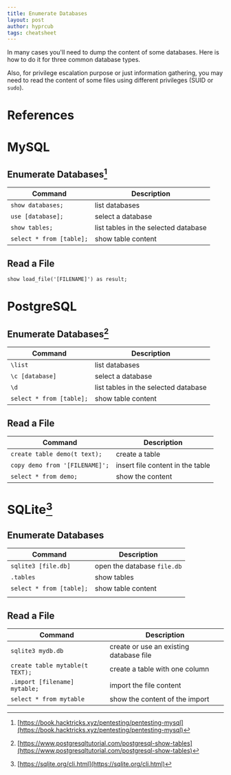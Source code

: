 ```yaml
---
title: Enumerate Databases
layout: post
author: hyprcub
tags: cheatsheet
---
```

In many cases you'll need to dump the content of some databases. Here is how to do it for three common database types.

Also, for privilege escalation purpose or just information gathering, you may need to read the content of some files using different privileges (SUID or `sudo`).

# References


# MySQL

## Enumerate Databases[^1]

| Command                  | Description                          |
| ---                      | ---                                  |
| `show databases;`        | list databases                       |
| `use [database];`        | select a database                    |
| `show tables;`           | list tables in the selected database |
| `select * from [table];` | show table content                   |

## Read a File

`show load_file('[FILENAME]') as result;`

# PostgreSQL

## Enumerate Databases[^2]

| Command                  | Description                          |
| ---                      | ---                                  |
| `\list`                  | list databases                       |
| `\c [database]`          | select a database                    |
| `\d`                     | list tables in the selected database |
| `select * from [table];` | show table content                   |

## Read a File

| Command                        | Description                      |
| ---                            | ---                              |
| `create table demo(t text);`   | create a table                   |
| `copy demo from '[FILENAME]';` | insert file content in the table |
| `select * from demo;`          | show the content                 |

# SQLite[^3]

## Enumerate Databases

| Command                  | Description                 |
| ---                      | ---                         |
| `sqlite3 [file.db]`      | open the database `file.db` |
| `.tables`                | show tables                 |
| `select * from [table];` | show table content          |
|                          |                             |

## Read a File

| Command                         | Description                             |
| ---                             | ---                                     |
| `sqlite3 mydb.db`               | create or use an existing database file |
| `create table mytable(t TEXT);` | create a table with one column          |
| `.import [filename] mytable;`   | import the file content                 |
| `select * from mytable`         | show the content of the import          |


[^1]: [https://book.hacktricks.xyz/pentesting/pentesting-mysql](https://book.hacktricks.xyz/pentesting/pentesting-mysql)
[^2]: [https://www.postgresqltutorial.com/postgresql-show-tables](https://www.postgresqltutorial.com/postgresql-show-tables)
[^3]: [https://sqlite.org/cli.html](https://sqlite.org/cli.html)
